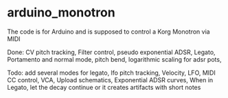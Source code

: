 # arduino_monotron
The code is for Arduino and is supposed to control a Korg Monotron via MIDI


Done:
CV pitch tracking,
Filter control,
pseudo exponential ADSR,
Legato,  Portamento and normal mode,
pitch bend,
logarithmic scaling for adsr pots,

Todo:
add several modes for legato,
lfo pitch tracking,
Velocity,
LFO,
MIDI CC control,
VCA,
Upload schematics,
Exponential ADSR curves,
When in Legato, let the decay continue or it creates artifacts with short notes


